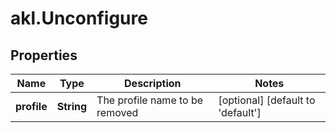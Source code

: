 # akl.Unconfigure

## Properties

Name | Type | Description | Notes
------------ | ------------- | ------------- | -------------
**profile** | **String** | The profile name to be removed | [optional] [default to &#39;default&#39;]



